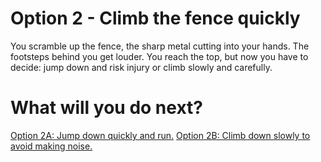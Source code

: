 # Option 2 - Climb the fence quickly
You scramble up the fence, the sharp metal cutting into your hands. The footsteps behind you get louder. You reach the top, but now you have to decide: jump down and risk injury or climb slowly and carefully.


# What will you do next?

[Option 2A: Jump down quickly and run.](./option2a.md)
[Option 2B: Climb down slowly to avoid making noise.](./option2b.md)
